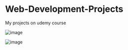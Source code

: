 # Web-Development-Projects
My projects on udemy course

![image](https://user-images.githubusercontent.com/114020260/214572674-2f2796ff-a4e5-4f23-8928-25d89690bfb3.png)

![image](https://user-images.githubusercontent.com/114020260/214573050-9475a29f-cb72-434a-a527-d09b203762e6.png)

